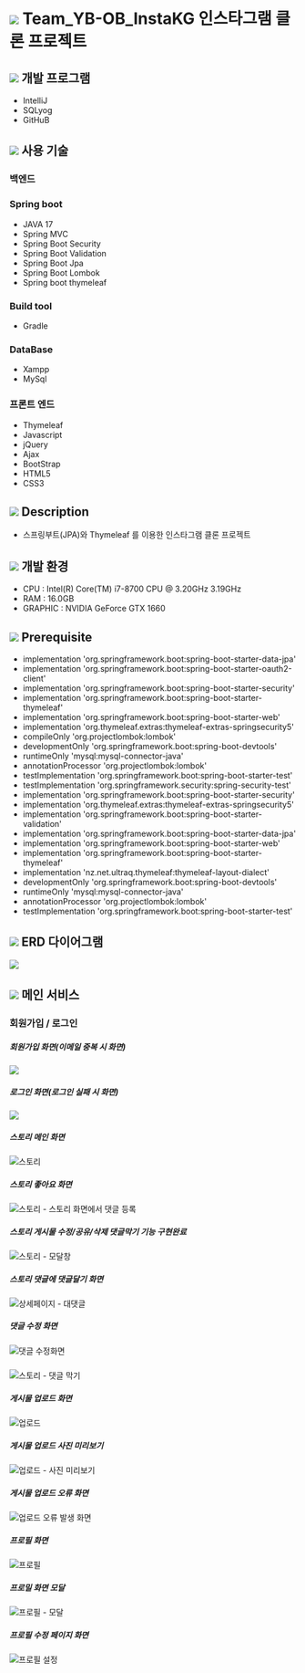 # ![](https://media.discordapp.net/attachments/986886165049262091/1024883450727112744/40x40.png) Team_YB-OB_InstaKG 인스타그램 클론 프로젝트
## ![](https://media.discordapp.net/attachments/986886165049262091/1024883450727112744/40x40.png) 개발 프로그램
* IntelliJ
* SQLyog
* GitHuB
## ![](https://media.discordapp.net/attachments/986886165049262091/1024883450727112744/40x40.png) 사용 기술

### 백엔드

### Spring boot

* JAVA 17
* Spring MVC
* Spring Boot Security
* Spring Boot Validation
* Spring Boot Jpa
* Spring Boot Lombok
* Spring boot thymeleaf

### Build tool

* Gradle

### DataBase

* Xampp
* MySql

### 프론트 엔드

* Thymeleaf
* Javascript
* jQuery
* Ajax
* BootStrap
* HTML5
* CSS3

## ![](https://media.discordapp.net/attachments/986886165049262091/1024883450727112744/40x40.png) Description
* 스프링부트(JPA)와 Thymeleaf 를 이용한 인스타그램 클론 프로젝트

## ![](https://media.discordapp.net/attachments/986886165049262091/1024883450727112744/40x40.png) 개발 환경
* CPU : Intel(R) Core(TM) i7-8700 CPU @ 3.20GHz 3.19GHz
* RAM : 16.0GB
* GRAPHIC : NVIDIA GeForce GTX 1660

## ![](https://media.discordapp.net/attachments/986886165049262091/1024883450727112744/40x40.png) Prerequisite

* implementation 'org.springframework.boot:spring-boot-starter-data-jpa'
*	implementation 'org.springframework.boot:spring-boot-starter-oauth2-client'
*	implementation 'org.springframework.boot:spring-boot-starter-security'
*	implementation 'org.springframework.boot:spring-boot-starter-thymeleaf'
*	implementation 'org.springframework.boot:spring-boot-starter-web'
*	implementation 'org.thymeleaf.extras:thymeleaf-extras-springsecurity5'
*	compileOnly 'org.projectlombok:lombok'
*	developmentOnly 'org.springframework.boot:spring-boot-devtools'
*	runtimeOnly 'mysql:mysql-connector-java'
*	annotationProcessor 'org.projectlombok:lombok'
*	testImplementation 'org.springframework.boot:spring-boot-starter-test'
*	testImplementation 'org.springframework.security:spring-security-test'
*	implementation 'org.springframework.boot:spring-boot-starter-security'
*	implementation 'org.thymeleaf.extras:thymeleaf-extras-springsecurity5'
*	implementation 'org.springframework.boot:spring-boot-starter-validation'
*	implementation 'org.springframework.boot:spring-boot-starter-data-jpa'
*	implementation 'org.springframework.boot:spring-boot-starter-web'
*	implementation 'org.springframework.boot:spring-boot-starter-thymeleaf'
*	implementation 'nz.net.ultraq.thymeleaf:thymeleaf-layout-dialect'
*	developmentOnly 'org.springframework.boot:spring-boot-devtools'
*	runtimeOnly 'mysql:mysql-connector-java'
*	annotationProcessor 'org.projectlombok:lombok'
*	testImplementation 'org.springframework.boot:spring-boot-starter-test'

## ![](https://media.discordapp.net/attachments/986886165049262091/1024883450727112744/40x40.png) ERD 다이어그램

![](https://media.discordapp.net/attachments/993375184193077272/1024901054166478898/unknown.png?width=904&height=630)

## ![](https://media.discordapp.net/attachments/986886165049262091/1024883450727112744/40x40.png) 메인 서비스

### 회원가입 / 로그인

##### 회원가입 화면(이메일 중복 시 화면)
![](https://media.discordapp.net/attachments/1021608475320651849/1024889526201630770/614eb2a0f86a6fd9.PNG?width=588&height=629)

##### 로그인 화면(로그인 실패 시 화면)
![](https://media.discordapp.net/attachments/1021608475320651849/1024889510158409809/10ae33da93b4d300.PNG?width=561&height=603)

##### 스토리 메인 화면
![스토리](https://user-images.githubusercontent.com/99649645/193164344-1e891999-043f-4dfd-90f8-d5715ac61694.JPG)

##### 스토리 좋아요 화면
![스토리 - 스토리 화면에서 댓글 등록](https://user-images.githubusercontent.com/99649645/193164499-655b83bc-371b-4aeb-9ce5-e40f1f602a74.JPG)

##### 스토리 게시물 수정/공유/삭제 댓글막기 기능 구현완료
![스토리 - 모달창](https://user-images.githubusercontent.com/99649645/193164534-c70b52de-2865-487d-a7d5-7cbe2c7db5b8.JPG)

##### 스토리 댓글에 댓글달기 화면
![상세페이지 - 대댓글](https://user-images.githubusercontent.com/99649645/193164682-0f4373eb-c2b9-4442-b439-19876db259fe.JPG)

##### 댓글 수정 화면
![댓글 수정화면](https://user-images.githubusercontent.com/99649645/194207445-9cd7ccc3-5ad8-425e-bde0-bf6957222f3f.JPG)

##### 
![스토리 - 댓글 막기](https://user-images.githubusercontent.com/99649645/194208166-cce71701-1827-45bf-8abb-6990a99804e0.JPG)

##### 게시물 업로드 화면
![업로드](https://user-images.githubusercontent.com/99649645/194207370-8b9a5f23-cd4a-431e-8982-55c56a06bdc7.JPG)

##### 게시물 업로드 사진 미리보기
![업로드 - 사진 미리보기](https://user-images.githubusercontent.com/99649645/194207055-c6b01f81-e739-47cb-9994-5f48f6647ea5.JPG)

##### 게시물 업로드 오류 화면
![업로드 오류 발생 화면](https://user-images.githubusercontent.com/99649645/194207103-ebd49d86-5888-4487-b43e-291d77eeb5e9.JPG)

##### 프로필 화면
![프로필](https://user-images.githubusercontent.com/99649645/193164624-226341a8-902a-48e9-be69-23047ddf3822.JPG)

##### 프로밀 화면 모달
![프로필 - 모달](https://user-images.githubusercontent.com/99649645/194207248-25e03075-cc43-472d-af2d-249df197ddb7.JPG)

##### 프로필 수정 페이지 화면
![프로필 설정](https://user-images.githubusercontent.com/99649645/193164727-13491bf9-8000-47ea-a0c7-859519b57142.JPG)




